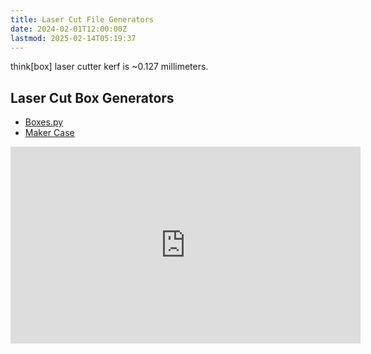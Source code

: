 ```yaml
---
title: Laser Cut File Generators
date: 2024-02-01T12:00:00Z
lastmod: 2025-02-14T05:19:37
---
```


think\[box\] laser cutter kerf is ~0.127 millimeters.

## Laser Cut Box Generators

- [Boxes.py](https://www.festi.info/boxes.py/)
- [Maker Case](https://en.makercase.com/#/)

<div class="iframe-16-9-container">
<iframe class="youTubeIframe" width="560" height="315" src="https://www.youtube.com/embed/5eW3b8LVqtg?si=D3xTI9fwuMzFtKkw" title="YouTube video player" frameborder="0" allow="accelerometer; autoplay; clipboard-write; encrypted-media; gyroscope; picture-in-picture; web-share" allowfullscreen></iframe>
</div>

